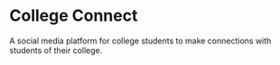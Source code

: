 
# College Connect  

A social media platform for college students to make connections with students of their college.





